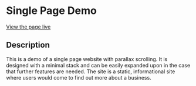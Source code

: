 # Single Page Demo

[View the page live][github-pages]

[github-pages]: https://ajtoo.github.io/Demo-Single-Page

## Description

This is a demo of a single page website with parallax scrolling. It is designed with a minimal stack and can be easily expanded upon in the case that further features are needed. The site is a static, informational site where  users would come to find out more about a business.
